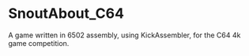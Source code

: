 # SnoutAbout_C64
A game written in 6502 assembly, using KickAssembler, for the C64 4k game competition.
